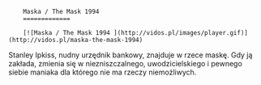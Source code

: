 
        Maska / The Mask 1994 
        =============
        
        [![Maska / The Mask 1994 ](http://vidos.pl/images/player.gif)](http://vidos.pl/maska-the-mask-1994)
        
        
 Stanley Ipkiss, nudny urzędnik bankowy, znajduje w rzece maskę. Gdy ją zakłada, zmienia się w niezniszczalnego, uwodzicielskiego i pewnego siebie maniaka dla którego nie ma rzeczy niemożliwych.
    